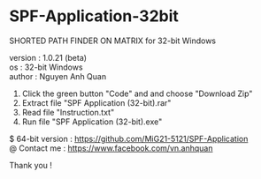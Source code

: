# SPF-Application-32bit
SHORTED PATH FINDER ON MATRIX for 32-bit Windows 

version : 1.0.21 (beta) \
os : 32-bit Windows \
author : Nguyen Anh Quan


1. Click the green button "Code" and and choose "Download Zip"
2. Extract file "SPF Application (32-bit).rar"
3. Read file "Instruction.txt"
4. Run file "SPF Application (32-bit).exe" 

$ 64-bit version : https://github.com/MiG21-5121/SPF-Application \
@ Contact me : https://www.facebook.com/vn.anhquan

Thank you !
